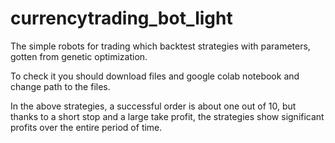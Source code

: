 # currencytrading_bot_light
The simple robots for trading which backtest strategies with parameters, gotten from genetic optimization.

To check it you should download files and google colab notebook and change path to the files.

In the above strategies, a successful order is about one out of 10, but thanks to a short stop and a large take profit, the strategies show significant profits over the entire period of time.
